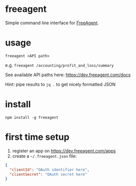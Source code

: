 # freeagent

Simple command line interface for [FreeAgent](https://www.freeagent.com/).

# usage

`freeagent <API path>`

e.g. `freeagent /accounting/profit_and_loss/summary`

See available API paths here: https://dev.freeagent.com/docs

Hint: pipe results to `jq .` to get nicely formatted JSON

# install

`npm install -g freeagent`

# first time setup
1. register an app on https://dev.freeagent.com/apps
1. create a `~/.freeagent.json` file:
```json
{
  "clientId": "OAuth identifier here",
  "clientSecret": "OAuth secret here"
}
```
